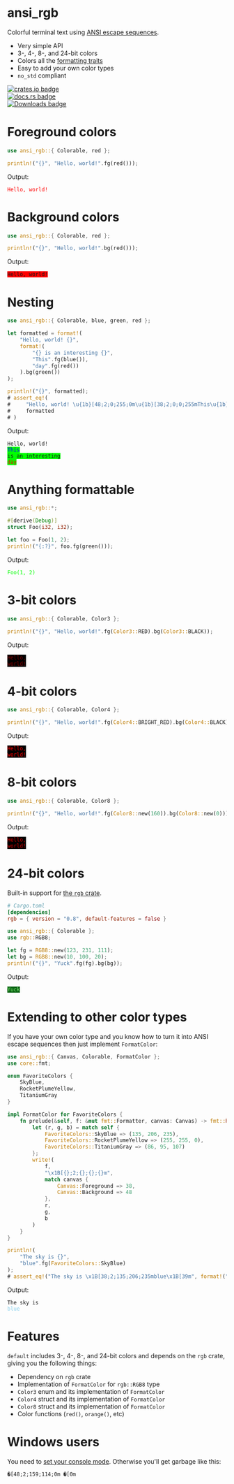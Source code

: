 # ansi_rgb

Colorful terminal text using [ANSI escape sequences](https://en.wikipedia.org/wiki/ANSI_escape_code#SGR_parameters).

 * Very simple API
 * 3-, 4-, 8-, and 24-bit colors
 * Colors all the [formatting traits](https://doc.rust-lang.org/std/fmt/#formatting-traits)
 * Easy to add your own color types
 * `no_std` compliant

[![crates.io badge](https://img.shields.io/crates/v/ansi_rgb.svg)](https://crates.io/crates/ansi_rgb)<br/>
[![docs.rs badge](https://docs.rs/ansi_rgb/badge.svg)](https://docs.rs/ansi_rgb)<br/>
[![Downloads badge](https://img.shields.io/crates/d/ansi_rgb.svg)](https://crates.io/crates/ansi_rgb)

# Foreground colors

```rust
use ansi_rgb::{ Colorable, red };

println!("{}", "Hello, world!".fg(red()));
```

Output:

<code style="color: red">Hello, world!</code>

# Background colors

```rust
use ansi_rgb::{ Colorable, red };

println!("{}", "Hello, world!".bg(red()));
```

Output:

<code style="background: red">Hello, world!</code>

# Nesting

```rust
use ansi_rgb::{ Colorable, blue, green, red };

let formatted = format!(
    "Hello, world! {}",
    format!(
        "{} is an interesting {}",
        "This".fg(blue()),
        "day".fg(red())
    ).bg(green())
);

println!("{}", formatted);
# assert_eq!(
#     "Hello, world! \u{1b}[48;2;0;255;0m\u{1b}[38;2;0;0;255mThis\u{1b}[39m is an interesting \u{1b}[38;2;255;0;0mday\u{1b}[39m\u{1b}[49m",
#     formatted
# )
```

Output:

<code>Hello, world! <span style="background: #00FF00"><span style="color: #0000FF">This</span> is an interesting <span style="color: #FF0000">day</span></span></code>

# Anything formattable

```rust
use ansi_rgb::*;

#[derive(Debug)]
struct Foo(i32, i32);

let foo = Foo(1, 2);
println!("{:?}", foo.fg(green()));
```

Output:

<code style="color: #00FF00">Foo(1, 2)</code>

# 3-bit colors

```rust
use ansi_rgb::{ Colorable, Color3 };

println!("{}", "Hello, world!".fg(Color3::RED).bg(Color3::BLACK));
```

Output:

<code style="color: #800000; background: #000000">Hello, world!</code>

# 4-bit colors

```rust
use ansi_rgb::{ Colorable, Color4 };

println!("{}", "Hello, world!".fg(Color4::BRIGHT_RED).bg(Color4::BLACK));
```

Output:

<code style="color: #ff0000; background: #000000">Hello, world!</code>

# 8-bit colors

```rust
use ansi_rgb::{ Colorable, Color8 };

println!("{}", "Hello, world!".fg(Color8::new(160)).bg(Color8::new(0)));
```

Output:

<code style="color: #d70000; background: #000000">Hello, world!</code>

# 24-bit colors

Built-in support for [the `rgb` crate](https://crates.io/crates/rgb).

```toml
# Cargo.toml
[dependencies]
rgb = { version = "0.8", default-features = false }
```

```rust
use ansi_rgb::{ Colorable };
use rgb::RGB8;

let fg = RGB8::new(123, 231, 111);
let bg = RGB8::new(10, 100, 20);
println!("{}", "Yuck".fg(fg).bg(bg));
```

Output:

<code style="color: #7BE76F; background: #0A6414">Yuck</code>

# Extending to other color types

If you have your own color type and you know how to turn it into ANSI escape
sequences then just implement `FormatColor`:

```rust
use ansi_rgb::{ Canvas, Colorable, FormatColor };
use core::fmt;

enum FavoriteColors {
    SkyBlue,
    RocketPlumeYellow,
    TitaniumGray
}

impl FormatColor for FavoriteColors {
    fn prelude(&self, f: &mut fmt::Formatter, canvas: Canvas) -> fmt::Result {
        let (r, g, b) = match self {
            FavoriteColors::SkyBlue => (135, 206, 235),
            FavoriteColors::RocketPlumeYellow => (255, 255, 0),
            FavoriteColors::TitaniumGray => (86, 95, 107)
        };
        write!(
            f,
            "\x1B[{};2;{};{};{}m",
            match canvas {
                Canvas::Foreground => 38,
                Canvas::Background => 48
            },
            r,
            g,
            b
        )
    }
}

println!(
    "The sky is {}",
    "blue".fg(FavoriteColors::SkyBlue)
);
# assert_eq!("The sky is \x1B[38;2;135;206;235mblue\x1B[39m", format!("The sky is {}", "blue".fg(FavoriteColors::SkyBlue)))
```

Output:

<code><span>The sky is </span><span style="color: #87CEEB">blue</span></code>

# Features

`default` includes 3-, 4-, 8-, and 24-bit colors and depends on the `rgb` crate,
giving you the following things:

* Dependency on `rgb` crate
* Implementation of `FormatColor` for `rgb::RGB8` type
* `Color3` enum and its implementation of `FormatColor`
* `Color4` struct and its implementation of `FormatColor`
* `Color8` struct and its implementation of `FormatColor`
* Color functions (`red()`, `orange()`, etc)

# Windows users

You need to [set your console mode](https://docs.microsoft.com/en-us/windows/console/console-modes). Otherwise you'll get garbage like this:

`�[48;2;159;114;0m �[0m`